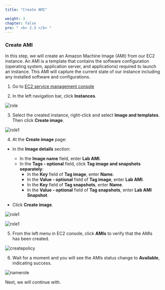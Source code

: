 ```yaml
---
title: "Create AMI"

weight: 3
chapter: false
pre: " <b> 2.3 </b> "
---
```


### Create AMI

In this step, we will create an Amazon Machine Image (AMI) from our EC2 instance. An AMI is a template that contains the software configuration (operating system, application server, and applications) required to launch an instance. This AMI will capture the current state of our instance including any installed software and configurations.

1. Go to [EC2 service management console](https://console.aws.amazon.com/ec2/v2/home)

2. In the left navigation bar, click **Instances**.

![role](/images/2.prerequisite/028-createami.png)

3. Select the created instance, right-click and select **Image and templates**. Then click **Create image**.

![role1](/images/2.prerequisite/029-createami.png)

4. At the **Create image** page:
- In the **Image details** section:
   - In the **Image name** field, enter **Lab AMI**.
   - In the **Tags - optional** field, click **Tag image and snapshots separately**:
      - In the **Key** field of **Tag image**, enter **Name**.
      - In the **Value - optional** field of **Tag image**, enter **Lab AMI**.
      - In the **Key** field of **Tag snapshots**, enter **Name**.
      - In the **Value - optional** field of **Tag snapshots**, enter **Lab AMI Snapshot**.


- Click **Create image**.

![role1](/images/2.prerequisite/030-createami.png)

![role1](/images/2.prerequisite/031-createami.png)

5. From the left menu in EC2 console, click **AMIs** to verify that the AMIs has been created.

![createpolicy](/images/2.prerequisite/032-createami.png)

6. Wait for a moment and you will see the AMIs status change to **Available**, indicating success.

![namerole](/images/2.prerequisite/033-createami.png)

Next, we will continue with.
